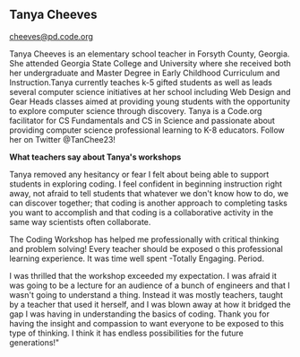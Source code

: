 ## Tanya Cheeves

[cheeves@pd.code.org](mailto:cheeves@pd.code.org)

Tanya Cheeves is an elementary school teacher in Forsyth County, Georgia. She attended Georgia State College and University where she received both her undergraduate and Master Degree in Early Childhood Curriculum and Instruction.Tanya currently teaches k-5 gifted students as well as leads several computer science initiatives at her school including Web Design and Gear Heads  classes aimed at providing young students with the opportunity to explore computer science through discovery. Tanya is a Code.org facilitator for CS Fundamentals and CS in Science and passionate about providing computer science professional learning to K-8 educators. Follow her on Twitter @TanChee23!

**What teachers say about Tanya's workshops**

Tanya removed any hesitancy or fear I felt about being able to support students in exploring coding. I feel confident in beginning instruction right away, not afraid to tell students that whatever we don't know how to do, we can discover together; that coding is another approach to completing tasks you want to accomplish and that coding is a collaborative activity in the same way scientists often collaborate.

The Coding Workshop has helped me professionally with critical thinking and problem solving! Every teacher should be exposed o this professional learning experience. It was time well spent -Totally Engaging. Period.

I was thrilled that the workshop exceeded my expectation. I was afraid it was going to be a lecture for an audience of a bunch of engineers and that I wasn't going to understand a thing. Instead it was mostly teachers, taught by a teacher that used it herself, and I was blown away at how it bridged the gap I was having in understanding the basics of coding. Thank you for having the insight and compassion to want everyone to be exposed to this type of thinking. I think it has endless possibilities for the future generations!"
